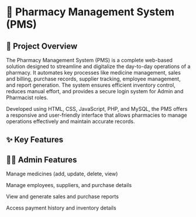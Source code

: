 # 💊 Pharmacy Management System (PMS)
## 🧾 Project Overview

The Pharmacy Management System (PMS) is a complete web-based solution designed to streamline and digitalize the day-to-day operations of a pharmacy.
It automates key processes like medicine management, sales and billing, purchase records, supplier tracking, employee management, and report generation.
The system ensures efficient inventory control, reduces manual effort, and provides a secure login system for Admin and Pharmacist roles.

Developed using HTML, CSS, JavaScript, PHP, and MySQL, the PMS offers a responsive and user-friendly interface that allows pharmacies to manage operations effectively and maintain accurate records.

## ✨ Key Features
## 👨‍💼 Admin Features

Manage medicines (add, update, delete, view)

Manage employees, suppliers, and purchase details

View and generate sales and purchase reports

Access payment history and inventory details
